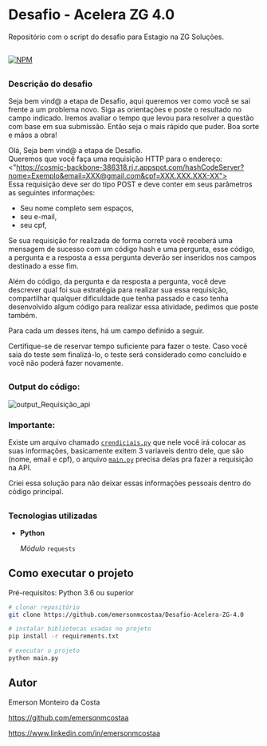 # Desafio - Acelera ZG 4.0  
Repositório com o script do desafio para Estagio na ZG Soluções.
##

[![NPM](https://img.shields.io/npm/l/react)](https://github.com/emersonmcostaa/Desafio-Acelera-ZG-4.0/blob/main/LICENSE) 
##

### Descrição do desafio
Seja bem vind@ a etapa de Desafio, aqui queremos ver como você se sai frente a um problema novo. Siga as orientações e poste o resultado no campo indicado. Iremos avaliar o tempo que levou para resolver a questão com base em sua submissão. Então seja o mais rápido que puder. Boa sorte e mãos a obra!  

Olá, Seja bem vind@ a etapa de Desafio.  
Queremos que você faça uma requisição HTTP para o endereço:  
<"https://cosmic-backbone-386318.rj.r.appspot.com/hashCodeServer?nome=Exemplo&email=XXX@gmail.com&cpf=XXX.XXX.XXX-XX">  
Essa requisição deve ser do tipo POST e deve conter em seus parâmetros as seguintes informações:  

 - Seu nome completo sem espaços,
 - seu e-mail,
 - seu cpf,

Se sua requisição for realizada de forma correta você receberá uma mensagem de sucesso com um código hash e uma pergunta, esse código, a pergunta e a resposta a essa pergunta deverão ser inseridos nos campos destinado a esse fim.  

Além do código, da pergunta e da resposta a pergunta, você deve descrever qual foi sua estratégia para realizar sua essa requisição, compartilhar qualquer dificuldade que tenha passado e caso tenha desenvolvido algum código para realizar essa atividade, pedimos que poste também.  

Para cada um desses itens, há um campo definido a seguir.  

Certifique-se de reservar tempo suficiente para fazer o teste. Caso você saia do teste sem finalizá-lo, o teste será considerado como concluído e você não poderá fazer novamente.  
##

### Output do código:  
![output_Requisição_api](https://github.com/emersonmcostaa/Desafio-Acelera-ZG-4.0/assets/99415850/69013faf-ced1-47ee-9118-06769d02c68b)

### Importante:
Existe um arquivo chamado [`crendiciais.py`](https://github.com/emersonmcostaa/Desafio-Acelera-ZG-4.0/blob/main/credenciais.py) que nele você irá colocar as suas informações, basicamente exitem 3 variaveis dentro dele, que são (nome, email e cpf), o arquivo [`main.py`](https://github.com/emersonmcostaa/Desafio-Acelera-ZG-4.0/blob/main/main.py) precisa delas pra fazer a requisição na API.  
  
Criei essa solução para não deixar essas informações pessoais dentro do código principal.
##

### Tecnologias utilizadas

- __Python__

   _Módulo_ `requests`

## Como executar o projeto

Pré-requisitos: Python 3.6 ou superior

```bash
# clonar repositório
git clone https://github.com/emersonmcostaa/Desafio-Acelera-ZG-4.0

# instalar bibliotecas usadas no projeto
pip install -r requirements.txt

# executar o projeto
python main.py

```

## Autor

Emerson Monteiro da Costa

https://github.com/emersonmcostaa

https://www.linkedin.com/in/emersonmcostaa

